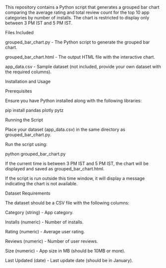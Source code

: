 This repository contains a Python script that generates a grouped bar chart comparing the average rating and total review count for the top 10 app categories by number of installs. The chart is restricted to display only between 3 PM IST and 5 PM IST.

Files Included

grouped_bar_chart.py - The Python script to generate the grouped bar chart.

grouped_bar_chart.html - The output HTML file with the interactive chart.

app_data.csv - Sample dataset (not included, provide your own dataset with the required columns).

Installation and Usage

Prerequisites

Ensure you have Python installed along with the following libraries:

pip install pandas plotly pytz

Running the Script

Place your dataset (app_data.csv) in the same directory as grouped_bar_chart.py.

Run the script using:

python grouped_bar_chart.py

If the current time is between 3 PM IST and 5 PM IST, the chart will be displayed and saved as grouped_bar_chart.html.

If the script is run outside this time window, it will display a message indicating the chart is not available.

Dataset Requirements

The dataset should be a CSV file with the following columns:

Category (string) - App category.

Installs (numeric) - Number of installs.

Rating (numeric) - Average user rating.

Reviews (numeric) - Number of user reviews.

Size (numeric) - App size in MB (should be 10MB or more).

Last Updated (date) - Last update date (should be in January).

